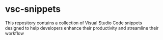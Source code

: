 # vsc-snippets
This repository contains a collection of Visual Studio Code snippets designed to help developers enhance their productivity and streamline their workflow
